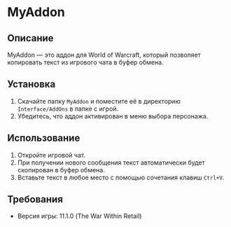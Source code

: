 # MyAddon

## Описание
MyAddon — это аддон для World of Warcraft, который позволяет копировать текст из игрового чата в буфер обмена.

## Установка
1. Скачайте папку `MyAddon` и поместите её в директорию `Interface/AddOns` в папке с игрой.
2. Убедитесь, что аддон активирован в меню выбора персонажа.

## Использование
1. Откройте игровой чат.
2. При получении нового сообщения текст автоматически будет скопирован в буфер обмена.
3. Вставьте текст в любое место с помощью сочетания клавиш `Ctrl+V`.

## Требования
- Версия игры: 11.1.0 (The War Within Retail)